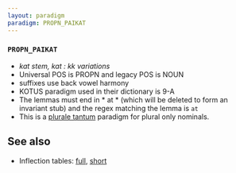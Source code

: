 ```yaml
---
layout: paradigm
paradigm: PROPN_PAIKAT
---
```

### ` PROPN_PAIKAT `

* _kat stem, kat : kk variations_
* Universal POS is PROPN and legacy POS is NOUN
* suffixes use back vowel harmony
* KOTUS paradigm used in their dictionary is 9-A
* The lemmas must end in * at * (which will be deleted to form an invariant stub) and the regex matching the lemma is ` at `
* This is a [plurale tantum](https://en.wikipedia.org/wiki/Plurale_tantum) paradigm for plural only nominals.

## See also

* Inflection tables: [full](gen/P/Paikat.html), [short](gen/P/Paikat_wikt.html)


